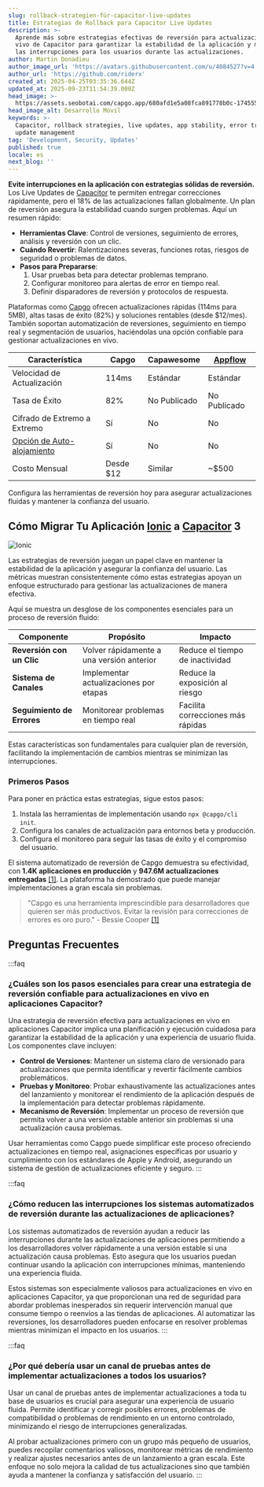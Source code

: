 ```yaml
---
slug: rollback-strategien-für-capacitor-live-updates
title: Estrategias de Rollback para Capacitor Live Updates
description: >-
  Aprende más sobre estrategias efectivas de reversión para actualizaciones en
  vivo de Capacitor para garantizar la estabilidad de la aplicación y minimizar
  las interrupciones para los usuarios durante las actualizaciones.
author: Martin Donadieu
author_image_url: 'https://avatars.githubusercontent.com/u/4084527?v=4'
author_url: 'https://github.com/riderx'
created_at: 2025-04-25T03:35:36.644Z
updated_at: 2025-09-23T11:54:39.000Z
head_image: >-
  https://assets.seobotai.com/capgo.app/680afd1e5a08fca891778b0c-1745552174598.jpg
head_image_alt: Desarrollo Móvil
keywords: >-
  Capacitor, rollback strategies, live updates, app stability, error tracking,
  update management
tag: 'Development, Security, Updates'
published: true
locale: es
next_blog: ''
---
```

**Evite interrupciones en la aplicación con estrategias sólidas de reversión.** Los Live Updates de [Capacitor](https://capacitorjs.com/) te permiten entregar correcciones rápidamente, pero el 18% de las actualizaciones fallan globalmente. Un plan de reversión asegura la estabilidad cuando surgen problemas. Aquí un resumen rápido:

-   **Herramientas Clave**: Control de versiones, seguimiento de errores, análisis y reversión con un clic.
-   **Cuándo Revertir**: Ralentizaciones severas, funciones rotas, riesgos de seguridad o problemas de datos.
-   **Pasos para Prepararse**:
    1.  Usar pruebas beta para detectar problemas temprano.
    2.  Configurar monitoreo para alertas de error en tiempo real.
    3.  Definir disparadores de reversión y protocolos de respuesta.

Plataformas como [Capgo](https://capgo.app/) ofrecen actualizaciones rápidas (114ms para 5MB), altas tasas de éxito (82%) y soluciones rentables (desde $12/mes). También soportan automatización de reversiones, seguimiento en tiempo real y segmentación de usuarios, haciéndolas una opción confiable para gestionar actualizaciones en vivo.

| **Característica** | **Capgo** | **Capawesome** | **[Appflow](https://ionic.io/appflow/)** |
| --- | --- | --- | --- |
| Velocidad de Actualización | 114ms | Estándar | Estándar |
| Tasa de Éxito | 82% | No Publicado | No Publicado |
| Cifrado de Extremo a Extremo | Sí | No | No |
| [Opción de Auto-alojamiento](https://capgo.app/blog/self-hosted-capgo/) | Sí | No | No |
| Costo Mensual | Desde $12 | Similar | ~$500 |

Configura las herramientas de reversión hoy para asegurar actualizaciones fluidas y mantener la confianza del usuario.

## Cómo Migrar Tu Aplicación [Ionic](https://ionicframework.com/) a [Capacitor](https://capacitorjs.com/) 3

![Ionic](https://assets.seobotai.com/capgo.app/680afd1e5a08fca891778b0c/e144b5b930d9d793c665f9f08c6b1196.jpg)

Las estrategias de reversión juegan un papel clave en mantener la estabilidad de la aplicación y asegurar la confianza del usuario. Las métricas muestran consistentemente cómo estas estrategias apoyan un enfoque estructurado para gestionar las actualizaciones de manera efectiva.

Aquí se muestra un desglose de los componentes esenciales para un proceso de reversión fluido:

| Componente | Propósito | Impacto |
| --- | --- | --- |
| **Reversión con un Clic** | Volver rápidamente a una versión anterior | Reduce el tiempo de inactividad |
| **Sistema de Canales** | Implementar actualizaciones por etapas | Reduce la exposición al riesgo |
| **Seguimiento de Errores** | Monitorear problemas en tiempo real | Facilita correcciones más rápidas |

Estas características son fundamentales para cualquier plan de reversión, facilitando la implementación de cambios mientras se minimizan las interrupciones.

### Primeros Pasos

Para poner en práctica estas estrategias, sigue estos pasos:

1.  Instala las herramientas de implementación usando `npx @capgo/cli init`.
2.  Configura los canales de actualización para entornos beta y producción.
3.  Configura el monitoreo para seguir las tasas de éxito y el compromiso del usuario.

El sistema automatizado de reversión de Capgo demuestra su efectividad, con **1.4K aplicaciones en producción** y **947.6M actualizaciones entregadas** [\[1\]](https://capgo.app/). La plataforma ha demostrado que puede manejar implementaciones a gran escala sin problemas.

> "Capgo es una herramienta imprescindible para desarrolladores que quieren ser más productivos. Evitar la revisión para correcciones de errores es oro puro." - Bessie Cooper [\[1\]](https://capgo.app/)

## Preguntas Frecuentes

:::faq
### ¿Cuáles son los pasos esenciales para crear una estrategia de reversión confiable para actualizaciones en vivo en aplicaciones Capacitor?

Una estrategia de reversión efectiva para actualizaciones en vivo en aplicaciones Capacitor implica una planificación y ejecución cuidadosa para garantizar la estabilidad de la aplicación y una experiencia de usuario fluida. Los componentes clave incluyen:

-   **Control de Versiones**: Mantener un sistema claro de versionado para actualizaciones que permita identificar y revertir fácilmente cambios problemáticos.
-   **Pruebas y Monitoreo**: Probar exhaustivamente las actualizaciones antes del lanzamiento y monitorear el rendimiento de la aplicación después de la implementación para detectar problemas rápidamente.
-   **Mecanismo de Reversión**: Implementar un proceso de reversión que permita volver a una versión estable anterior sin problemas si una actualización causa problemas.

Usar herramientas como Capgo puede simplificar este proceso ofreciendo actualizaciones en tiempo real, asignaciones específicas por usuario y cumplimiento con los estándares de Apple y Android, asegurando un sistema de gestión de actualizaciones eficiente y seguro.
:::

:::faq
### ¿Cómo reducen las interrupciones los sistemas automatizados de reversión durante las actualizaciones de aplicaciones?

Los sistemas automatizados de reversión ayudan a reducir las interrupciones durante las actualizaciones de aplicaciones permitiendo a los desarrolladores volver rápidamente a una versión estable si una actualización causa problemas. Esto asegura que los usuarios puedan continuar usando la aplicación con interrupciones mínimas, manteniendo una experiencia fluida.

Estos sistemas son especialmente valiosos para actualizaciones en vivo en aplicaciones Capacitor, ya que proporcionan una red de seguridad para abordar problemas inesperados sin requerir intervención manual que consume tiempo o reenvíos a las tiendas de aplicaciones. Al automatizar las reversiones, los desarrolladores pueden enfocarse en resolver problemas mientras minimizan el impacto en los usuarios.
:::

:::faq
### ¿Por qué debería usar un canal de pruebas antes de implementar actualizaciones a todos los usuarios?

Usar un canal de pruebas antes de implementar actualizaciones a toda tu base de usuarios es crucial para asegurar una experiencia de usuario fluida. Permite identificar y corregir posibles errores, problemas de compatibilidad o problemas de rendimiento en un entorno controlado, minimizando el riesgo de interrupciones generalizadas.

Al probar actualizaciones primero con un grupo más pequeño de usuarios, puedes recopilar comentarios valiosos, monitorear métricas de rendimiento y realizar ajustes necesarios antes de un lanzamiento a gran escala. Este enfoque no solo mejora la calidad de tus actualizaciones sino que también ayuda a mantener la confianza y satisfacción del usuario.
:::
